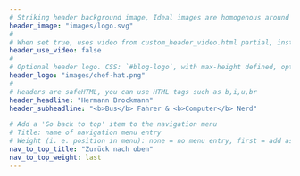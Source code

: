 ```yaml
---
# Striking header background image, Ideal images are homogenous around the centre and contrasting to the text. Non-ideal images can use `title_guard`
header_image: "images/logo.svg"
#
# When set true, uses video from custom_header_video.html partial, instead of header_image
header_use_video: false
#
# Optional header logo. CSS: `#blog-logo`, with max-height defined, optimize to prevent scaling
header_logo: "images/chef-hat.png"
#
# Headers are safeHTML, you can use HTML tags such as b,i,u,br
header_headline: "Hermann Brockmann"
header_subheadline: "<b>Bus</b> Fahrer & <b>Computer</b> Nerd"

# Add a 'Go back to top' item to the navigation menu
# Title: name of navigation menu entry
# Weight (i. e. position in menu): none = no menu entry, first = add as first entry, last = ad as last entry
nav_to_top_title: "Zurück nach oben"
nav_to_top_weight: last
---
```

